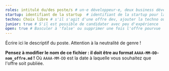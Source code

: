 ```yaml
---
roles: intitulé du/des poste/s # un·e développeur·e, deux business développeur·e·s, un·e développeur·e et une un·e business développeur·e, etc.
startup: identifiant de la startup  # identifiant de la startup pour laquelle le recrutement est fait ; créer la startup si elle n'existe pas encore
techno: Choix libre # s'il s'agit d'une offre dev, ajouter la techno ou expliciter que le choix est libre ; enlever s'il s'agit d'un autre type d'offre
junior: true # S'il est possible de candidater avec peu d'expérience
open: true # Basculer à 'false' ou supprimer une fois l'offre pourvue
---
```


Écrire ici le descriptif du poste. Attention à la neutralité de genre !

**Pensez à modifier le nom de ce fichier : il doit être au format `AAAA-MM-DD-nom_offre.md` !**
Où `AAAA-MM-DD` est la date à laquelle vous souhaitez que l'offre soit publiée.
